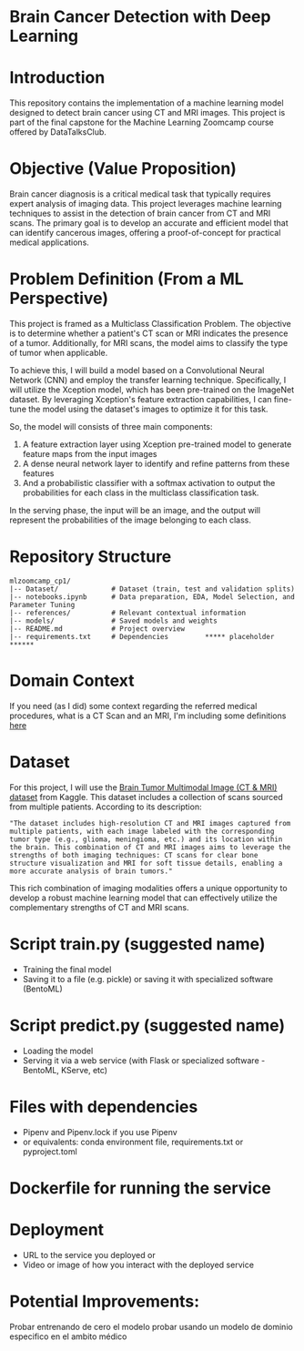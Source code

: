 # Brain Cancer Detection with Deep Learning

# Introduction

This repository contains the implementation of a machine learning model designed to detect brain cancer using CT and MRI images. This project is part of the final capstone for the Machine Learning Zoomcamp course offered by DataTalksClub.

# Objective (Value Proposition)
Brain cancer diagnosis is a critical medical task that typically requires expert analysis of imaging data. This project leverages machine learning techniques to assist in the detection of brain cancer from CT and MRI scans. The primary goal is to develop an accurate and efficient model that can identify cancerous images, offering a proof-of-concept for practical medical applications.

# Problem Definition (From a ML Perspective)
This project is framed as a Multiclass Classification Problem. The objective is to determine whether a patient's CT scan or MRI indicates the presence of a tumor. Additionally, for MRI scans, the model aims to classify the type of tumor when applicable.

To achieve this, I will build a model based on a Convolutional Neural Network (CNN) and employ the transfer learning technique. Specifically, I will utilize the Xception model, which has been pre-trained on the ImageNet dataset. By leveraging Xception's feature extraction capabilities, I can fine-tune the model using the dataset's images to optimize it for this task.

So, the model will consists of three main components: 

1. A feature extraction layer using Xception pre-trained model to generate feature maps from the input images
2. A dense neural network layer to identify and refine patterns from these features
3. And a probabilistic classifier with a softmax activation to output the probabilities for each class in the multiclass classification task. 

In the serving phase, the input will be an image, and the output will represent the probabilities of the image belonging to each class.

# Repository Structure

    mlzoomcamp_cp1/
    |-- Dataset/             # Dataset (train, test and validation splits)
    |-- notebooks.ipynb      # Data preparation, EDA, Model Selection, and Parameter Tuning
    |-- references/          # Relevant contextual information
    |-- models/              # Saved models and weights
    |-- README.md            # Project overview
    |-- requirements.txt     # Dependencies         ***** placeholder ******

# Domain Context
If you need (as I did) some context regarding the referred medical procedures, what is a CT Scan and an MRI, I'm including some definitions [here](https://github.com/Maxkaizo/mlzoomcamp_cp1/blob/main/references/Domain_Context.md)

# Dataset
For this project, I will use the [Brain Tumor Multimodal Image (CT & MRI) dataset](https://www.kaggle.com/api/v1/datasets/download/murtozalikhon/brain-tumor-multimodal-image-ct-and-mri) from Kaggle. This dataset includes a collection of scans sourced from multiple patients. According to its description:

    "The dataset includes high-resolution CT and MRI images captured from multiple patients, with each image labeled with the corresponding tumor type (e.g., glioma, meningioma, etc.) and its location within the brain. This combination of CT and MRI images aims to leverage the strengths of both imaging techniques: CT scans for clear bone structure visualization and MRI for soft tissue details, enabling a more accurate analysis of brain tumors."

This rich combination of imaging modalities offers a unique opportunity to develop a robust machine learning model that can effectively utilize the complementary strengths of CT and MRI scans.

# Script train.py (suggested name)
- Training the final model
- Saving it to a file (e.g. pickle) or saving it with specialized software (BentoML)

# Script predict.py (suggested name)
- Loading the model
- Serving it via a web service (with Flask or specialized software - BentoML, KServe, etc)

# Files with dependencies
- Pipenv and Pipenv.lock if you use Pipenv
- or equivalents: conda environment file, requirements.txt or pyproject.toml

# Dockerfile for running the service

# Deployment
- URL to the service you deployed or
- Video or image of how you interact with the deployed service

# Potential Improvements:

Probar entrenando de cero el modelo
probar usando un modelo de dominio especifico en el ambito médico